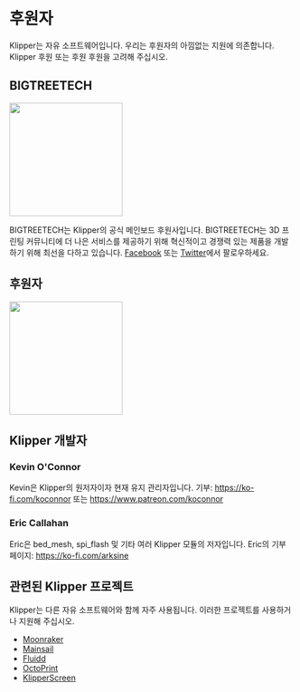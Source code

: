 # 후원자

Klipper는 자유 소프트웨어입니다. 우리는 후원자의 아낌없는 지원에 의존합니다. Klipper 후원 또는 후원 후원을 고려해 주십시오.

## BIGTREETECH

[<img src="./img/sponsors/BTT_BTT.png" width="200" />](https://bigtree-tech.com/collections/all-products)

BIGTREETECH는 Klipper의 공식 메인보드 후원사입니다. BIGTREETECH는 3D 프린팅 커뮤니티에 더 나은 서비스를 제공하기 위해 혁신적이고 경쟁력 있는 제품을 개발하기 위해 최선을 다하고 있습니다. [Facebook](https://www.facebook.com/BIGTREETECH) 또는 [Twitter](https://twitter.com/BigTreeTech)에서 팔로우하세요.

## 후원자

[<img src="./img/sponsors/obico-light-horizontal.png" width="200" />](https://obico.io/klipper.html?source=klipper_sponsor)

## Klipper 개발자

### Kevin O'Connor

Kevin은 Klipper의 원저자이자 현재 유지 관리자입니다. 기부: <https://ko-fi.com/koconnor> 또는 <https://www.patreon.com/koconnor>

### Eric Callahan

Eric은 bed_mesh, spi_flash 및 기타 여러 Klipper 모듈의 저자입니다. Eric의 기부 페이지: <https://ko-fi.com/arksine>

## 관련된 Klipper 프로젝트

Klipper는 다른 자유 소프트웨어와 함께 자주 사용됩니다. 이러한 프로젝트를 사용하거나 지원해 주십시오.

* [Moonraker](https://github.com/Arksine/moonraker)
* [Mainsail](https://github.com/mainsail-crew/mainsail)
* [Fluidd](https://github.com/fluidd-core/fluidd)
* [OctoPrint](https://octoprint.org/)
* [KlipperScreen](https://github.com/jordanruthe/KlipperScreen)
